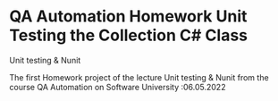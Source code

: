 # QA Automation Homework  Unit Testing the Collection C# Class
Unit testing &amp; Nunit 

The first Homework project of the lecture Unit testing & Nunit from the course QA Automation on Software University   :06.05.2022 
